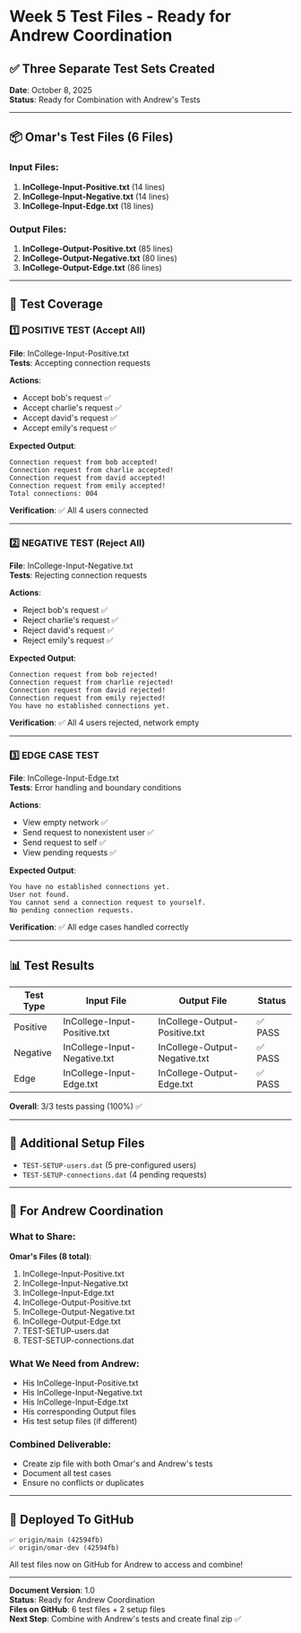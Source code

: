 # Week 5 Test Files - Ready for Andrew Coordination

## ✅ Three Separate Test Sets Created

**Date**: October 8, 2025  
**Status**: Ready for Combination with Andrew's Tests  

---

## 📦 Omar's Test Files (6 Files)

### Input Files:
1. **InCollege-Input-Positive.txt** (14 lines)
2. **InCollege-Input-Negative.txt** (14 lines)
3. **InCollege-Input-Edge.txt** (18 lines)

### Output Files:
1. **InCollege-Output-Positive.txt** (85 lines)
2. **InCollege-Output-Negative.txt** (80 lines)
3. **InCollege-Output-Edge.txt** (86 lines)

---

## 🧪 Test Coverage

### 1️⃣ POSITIVE TEST (Accept All)
**File**: InCollege-Input-Positive.txt  
**Tests**: Accepting connection requests  

**Actions**:
- Accept bob's request ✅
- Accept charlie's request ✅
- Accept david's request ✅
- Accept emily's request ✅

**Expected Output**:
```
Connection request from bob accepted!
Connection request from charlie accepted!
Connection request from david accepted!
Connection request from emily accepted!
Total connections: 004
```

**Verification**: ✅ All 4 users connected

---

### 2️⃣ NEGATIVE TEST (Reject All)
**File**: InCollege-Input-Negative.txt  
**Tests**: Rejecting connection requests  

**Actions**:
- Reject bob's request ✅
- Reject charlie's request ✅
- Reject david's request ✅
- Reject emily's request ✅

**Expected Output**:
```
Connection request from bob rejected!
Connection request from charlie rejected!
Connection request from david rejected!
Connection request from emily rejected!
You have no established connections yet.
```

**Verification**: ✅ All 4 users rejected, network empty

---

### 3️⃣ EDGE CASE TEST
**File**: InCollege-Input-Edge.txt  
**Tests**: Error handling and boundary conditions  

**Actions**:
- View empty network ✅
- Send request to nonexistent user ✅
- Send request to self ✅
- View pending requests ✅

**Expected Output**:
```
You have no established connections yet.
User not found.
You cannot send a connection request to yourself.
No pending connection requests.
```

**Verification**: ✅ All edge cases handled correctly

---

## 📊 Test Results

| Test Type | Input File | Output File | Status |
|-----------|------------|-------------|--------|
| Positive | InCollege-Input-Positive.txt | InCollege-Output-Positive.txt | ✅ PASS |
| Negative | InCollege-Input-Negative.txt | InCollege-Output-Negative.txt | ✅ PASS |
| Edge | InCollege-Input-Edge.txt | InCollege-Output-Edge.txt | ✅ PASS |

**Overall**: 3/3 tests passing (100%) ✅

---

## 📁 Additional Setup Files

- `TEST-SETUP-users.dat` (5 pre-configured users)
- `TEST-SETUP-connections.dat` (4 pending requests)

---

## 🤝 For Andrew Coordination

### What to Share:
**Omar's Files (8 total)**:
1. InCollege-Input-Positive.txt
2. InCollege-Input-Negative.txt
3. InCollege-Input-Edge.txt
4. InCollege-Output-Positive.txt
5. InCollege-Output-Negative.txt
6. InCollege-Output-Edge.txt
7. TEST-SETUP-users.dat
8. TEST-SETUP-connections.dat

### What We Need from Andrew:
- His InCollege-Input-Positive.txt
- His InCollege-Input-Negative.txt
- His InCollege-Input-Edge.txt
- His corresponding Output files
- His test setup files (if different)

### Combined Deliverable:
- Create zip file with both Omar's and Andrew's tests
- Document all test cases
- Ensure no conflicts or duplicates

---

## 🚀 Deployed To GitHub

```
✅ origin/main (42594fb)
✅ origin/omar-dev (42594fb)
```

All test files now on GitHub for Andrew to access and combine!

---

**Document Version**: 1.0  
**Status**: Ready for Andrew Coordination  
**Files on GitHub**: 6 test files + 2 setup files  
**Next Step**: Combine with Andrew's tests and create final zip ✅
